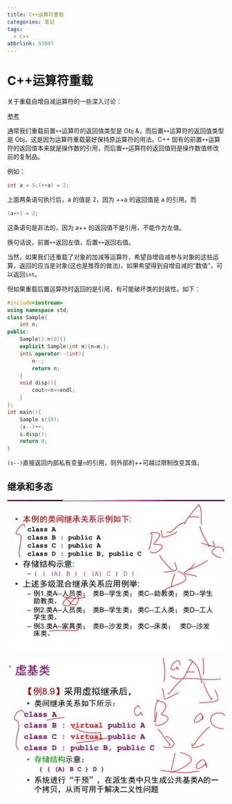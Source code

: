 ```yaml
---
title: C++运算符重载
categories: 笔记
tags:
  - C++
abbrlink: 53807
---
```

# C++运算符重载

关于重载自增自减运算符的一些深入讨论：

[参考](http://c.biancheng.net/view/247.html)

通常我们重载前置`++`运算符的返回值类型是 Obj &，而后置`++`运算符的返回值类型是 Obj，这是因为运算符重载最好保持原运算符的用法。C++ 固有的前置`++`运算符的返回值本来就是操作数的引用，而后置`++`运算符的返回值则是操作数值修改前的复制品。

例如：

```C++
int a = 5;(++a) = 2;
```

上面两条语句执行后，a 的值是 2，因为 ++a 的返回值是 a 的引用。而

```C++
(a++) = 2;
```

这条语句是非法的，因为 a++ 的返回值不是引用，不能作为左值。

换句话说，前置`++`返回左值，后置`++`返回右值。

当然，如果我们还重载了对象的加减等运算符，希望自增自减参与对象的这些运算，返回的应当是对象(这也是推荐的做法)，如果希望得到自增自减的“数值”，可以返回`int`。

但如果重载后置运算符时返回的是引用，有可能破坏类的封装性。如下：

```c++
#include<iostream>
using namespace std;
class Sample{
    int n;
public:
    Sample():n(0){}
    explicit Sample(int m){n=m;};
    int& operator--(int){
        n--;
        return n;
    }
    void disp(){
        cout<<n<<endl;
    }
};
int main(){
    Sample s(10);
    (s--)++;
    s.disp();
    return 0;
}
```

`(s--)`直接返回内部私有变量`n`的引用，则外部的++可越过限制改变其值。

## 继承和多态

![image-20230421161915507](https://raw.githubusercontent.com/Lunaticsky-tql/blog_articles/main/C%2B%2B%E8%BF%90%E7%AE%97%E7%AC%A6%E9%87%8D%E8%BD%BD/20230828205656079244_989_20230519102654183213_668_image-20230421161915507.png)

![image-20230421161949156](https://raw.githubusercontent.com/Lunaticsky-tql/blog_articles/main/C%2B%2B%E8%BF%90%E7%AE%97%E7%AC%A6%E9%87%8D%E8%BD%BD/20230828205657987626_516_20230519102655890997_284_image-20230421161949156.png)


